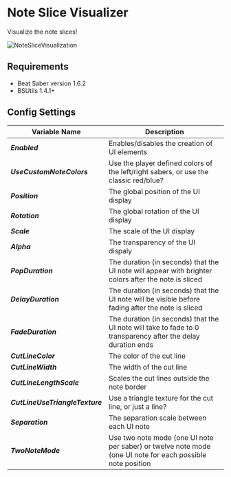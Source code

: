 # Note Slice Visualizer
Visualize the note slices!

![NoteSliceVisualization](https://user-images.githubusercontent.com/12634471/74905165-58352600-5362-11ea-8bf6-c25a1f76e433.PNG)

## Requirements
- Beat Saber version 1.6.2
- BSUtils 1.4.1+

## Config Settings
|Variable Name|Description|
|-|-|
|***Enabled***|Enables/disables the creation of UI elements|
|***UseCustomNoteColors***|Use the player defined colors of the left/right sabers, or use the classic red/blue?|
|***Position***|The global position of the UI display|
|***Rotation***|The global rotation of the UI display|
|***Scale***|The scale of the UI display|
|***Alpha***|The transparency of the UI dispaly|
|***PopDuration***|The duration (in seconds) that the UI note will appear with brighter colors after the note is sliced|
|***DelayDuration***|The duration (in seconds) that the UI note will be visible before fading after the note is sliced|
|***FadeDuration***|The duration (in seconds) that the UI note will take to fade to 0 transparency after the delay duration ends|
|***CutLineColor***|The color of the cut line|
|***CutLineWidth***|The width of the cut line|
|***CutLineLengthScale***|Scales the cut lines outside the note border|
|***CutLineUseTriangleTexture***|Use a triangle texture for the cut line, or just a line?|
|***Separation***|The separation scale between each UI note|
|***TwoNoteMode***|Use two note mode (one UI note per saber) or twelve note mode (one UI note for each possible note position|